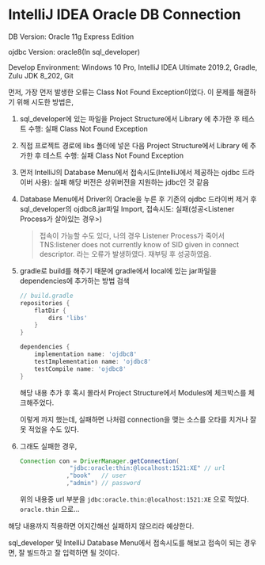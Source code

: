 # IntelliJ IDEA Oracle DB Connection

DB Version: Oracle 11g Express Edition

ojdbc Version: oracle8(In sql_developer)

Develop Environment: Windows 10 Pro, IntelliJ IDEA Ultimate 2019.2, Gradle, Zulu JDK 8_202, Git

먼저, 가장 먼저 발생한 오류는 Class Not Found Exception이었다.
이 문제를 해결하기 위해 시도한 방법은,

1. sql_developer에 있는 파일을 Project Structure에서 Library 에 추가한 후 테스트 수행: 실패
   Class Not Found Exception

2. 직접 프로젝트 경로에 libs 폴더에 넣은 다음 Project Structure에서 Library 에 추가한 후 테스트 수행: 실패
   Class Not Found Exception

3. 먼저 IntelliJ의 Database Menu에서 접속시도(IntelliJ에서 제공하는 ojdbc 드라이버 사용): 실패
   해당 버전은 상위버전을 지원하는 jdbc인 것 같음

4. Database Menu에서 Driver의 Oracle을 누른 후 기존의 ojdbc 드라이버 제거 후 sql_developer의 ojdbc8.jar파일 Import, 접속시도: 실패(성공<Listener Process가 살아있는 경우>)

   > 접속이 가능할 수도 있다, 나의 경우 Listener Process가 죽어서
   > TNS:listener does not currently know of SID given in connect descriptor. 라는 오류가 발생하였다.
   > 재부팅 후 성공하였음.

5. gradle로 build를 해주기 때문에 gradle에서 local에 있는 jar파일을 dependencies에 추가하는 방법 검색

   ```groovy
   // build.gradle
   repositories {
       flatDir { 
           dirs 'libs'
       }
   }
   
   dependencies {
       implementation name: 'ojdbc8'
       testImplementation name: 'ojdbc8'
       testCompile name: 'ojdbc8'
   }
   ```

   해당 내용 추가 후 혹시 몰라서 Project Structure에서 Modules에 체크박스를 체크해주었다.

   이렇게 까지 했는데, 실패하면 나처럼 connection을 맺는 소스를 오타를 치거나 잘못 적었을 수도 있다.

6. 그래도 실패한 경우,

   ```java
   Connection con = DriverManager.getConnection(
   				 "jdbc:oracle:thin:@localhost:1521:XE" // url
   				,"book"   // user
   				,"admin") // password
   ```

   위의 내용중 url 부분을 `jdbc:oracle.thin:@localhost:1521:XE` 으로 적었다. `oracle.thin` 으로...

해당 내용까지 적용하면 어지간해선 실패하지 않으리라 예상한다.

sql_developer 및 IntelliJ Database Menu에서 접속시도를 해보고 접속이 되는 경우면, 잘 빌드하고 잘 입력하면 될 것이다.